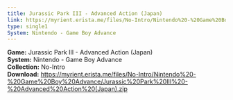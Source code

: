 ```yaml
---
title: Jurassic Park III - Advanced Action (Japan)
link: https://myrient.erista.me/files/No-Intro/Nintendo%20-%20Game%20Boy%20Advance/Jurassic%20Park%20III%20-%20Advanced%20Action%20(Japan).zip
type: single1
System: Nintendo - Game Boy Advance
---
```

<b>Game:</b> Jurassic Park III - Advanced Action (Japan)<br>
<b>System:</b> Nintendo - Game Boy Advance<br>
<b>Collection:</b> No-Intro<br>
<b>Download:</b> https://myrient.erista.me/files/No-Intro/Nintendo%20-%20Game%20Boy%20Advance/Jurassic%20Park%20III%20-%20Advanced%20Action%20(Japan).zip